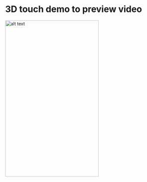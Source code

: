 # 3D touch demo to preview video

<a href="http://demo.polyv.net/data/touch.html"><img src="http://img.videocc.net/uimage/s/sl8da4jjbx/9/sl8da4jjbx03e781777b590b733b5929_2_b.jpg" alt="alt text" style="width:300px;height:500px"></a>
